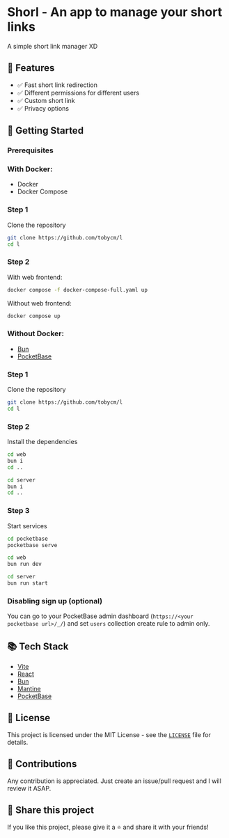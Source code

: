 # Shorl - An app to manage your short links

A simple short link manager XD

## 💪 Features

- ✅ Fast short link redirection
- ✅ Different permissions for different users
- ✅ Custom short link
- ✅ Privacy options

## 🚀 Getting Started

### Prerequisites

### With Docker:

- Docker
- Docker Compose

### Step 1

Clone the repository

```sh {"id":"01J6K7GWBBTEN629YSHZJ1BYHD"}
git clone https://github.com/tobycm/l
cd l
```

### Step 2

With web frontend:

```sh {"id":"01J6K7FHRZEHP2PYPZJHKFB41D"}
docker compose -f docker-compose-full.yaml up
```

Without web frontend:

```sh {"id":"01J6K7EA5RF6T2N4YPVTZZ6C9D"}
docker compose up
```

### Without Docker:

- [Bun](https://bun.sh)
- [PocketBase](https://pocketbase.io)

### Step 1

Clone the repository

```sh {"id":"01J6K7HS08C87M42HE07X7GXAY"}
git clone https://github.com/tobycm/l
cd l
```

### Step 2

Install the dependencies

```sh {"id":"01J6K7JKVY7RS3486R0TW8XXAG"}
cd web
bun i
cd ..

cd server
bun i
cd ..
```

### Step 3

Start services

```sh {"id":"01J6K7P605DHZ0FABRMZHVTPZ3"}
cd pocketbase
pocketbase serve
```

```sh {"id":"01J6K7M5ERP0XA84YJ6YRZTR2Q"}
cd web
bun run dev
```

```sh {"id":"01J6K7P8G5TGRSDGDAJMDVA1AK"}
cd server
bun run start
```

### Disabling sign up (optional)

You can go to your PocketBase admin dashboard (`https://<your pocketbase url>/_/`) and set `users` collection create rule to admin only.

## 📚 Tech Stack

- [Vite](https://vitejs.dev/)
- [React](https://reactjs.org/)
- [Bun](https://bun.sh)
- [Mantine](https://mantine.dev/)
- [PocketBase](https://pocketbase.io)

## 📝 License

This project is licensed under the MIT License - see the [`LICENSE`](LICENSE) file for details.

## 🤝 Contributions

Any contribution is appreciated. Just create an issue/pull request and I will review it ASAP.

## 🔗 Share this project

If you like this project, please give it a ⭐ and share it with your friends!
